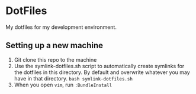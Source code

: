 # DotFiles

My dotfiles for my development environment.

## Setting up a new machine

1. Git clone this repo to the machine
2. Use the symlink-dotfiles.sh script to automatically create symlinks for the dotfiles in this directory. By default and overwrite whatever you may have in that directory. `bash symlink-dotfiles.sh`
3. When you open `vim`, run `:BundleInstall`
